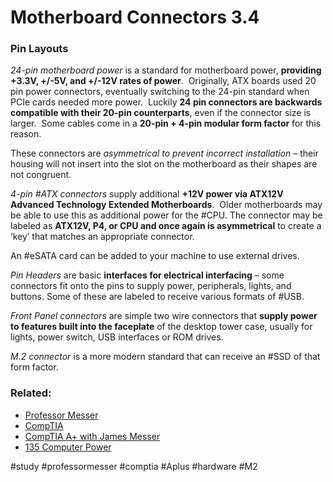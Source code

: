 # Motherboard Connectors 3.4

### Pin Layouts

*24-pin motherboard power* is a standard for motherboard power, **providing +3.3V, +/-5V, and +/-12V rates of power**.  Originally, ATX boards used 20 pin power connectors, eventually switching to the 24-pin standard when PCIe cards needed more power.  Luckily **24 pin connectors are backwards compatible with their 20-pin counterparts**, even if the connector size is larger.  Some cables come in a **20-pin + 4-pin modular form factor** for this reason.

These connectors are *asymmetrical to prevent incorrect installation* – their housing will not insert into the slot on the motherboard as their shapes are not congruent. 

*4-pin #ATX connectors* supply additional **+12V power via ATX12V Advanced Technology Extended Motherboards**.  Older motherboards may be able to use this as additional power for the #CPU. The connector may be labeled as **ATX12V, P4, or CPU and once again is asymmetrical** to create a ‘key’ that matches an appropriate connector.

An #eSATA card can be added to your machine to use external drives.

*Pin Headers* are basic **interfaces for electrical interfacing** – some connectors fit onto the pins to supply power, peripherals, lights, and buttons. Some of these are labeled to receive various formats of #USB. 

*Front Panel connectors* are simple two wire connectors that **supply power to features built into the faceplate** of the desktop tower case, usually for lights, power switch, USB interfaces or ROM drives.

*M.2 connector* is a more modern standard that can receive an #SSD of that form factor.

### Related:

- [Professor Messer](https://www.professormesser.com/220-1101/220-1101-video/motherboard-connectors-comptia-a-220-1101-3-4/ "Professor Messer A+ Guide")
- [CompTIA](https://www.comptia.org/ "CompTIA Homepage")
- [CompTIA A+ with James Messer](CompTIA%20A+%20with%20James%20Messer.md)
- [135 Computer Power](135%20Computer%20Power.md)

#study #professormesser #comptia #Aplus #hardware #M2 